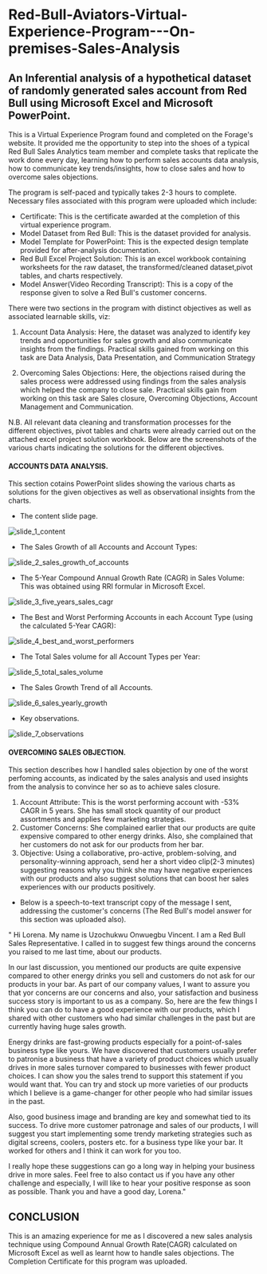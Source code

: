 # Red-Bull-Aviators-Virtual-Experience-Program---On-premises-Sales-Analysis


## An Inferential analysis of a hypothetical dataset of randomly generated sales account from Red Bull using Microsoft Excel and Microsoft PowerPoint.



This is a Virtual Experience Program found and completed on the Forage's website. It provided me the opportunity to step into the shoes of a typical Red Bull Sales Analytics team member and complete tasks that replicate the work done every day, learning how to perform sales accounts data analysis, how to communicate key trends/insights, how to close sales and how to overcome sales objections. 


The program is self-paced and typically takes 2-3 hours to complete. Necessary files associated with this program were uploaded which include:

- Certificate: This is the certificate awarded at the completion of this virtual experience program.
- Model Dataset from Red Bull: This is the dataset provided for analysis.
- Model Template for PowerPoint: This is the expected design template provided for after-analysis documentation.
- Red Bull Excel Project Solution: This is an excel workbook containing worksheets for the raw dataset, the transformed/cleaned dataset,pivot tables, and charts respectively.
- Model Answer(Video Recording Transcript): This is a copy of the response given to solve a Red Bull's customer concerns.


There were two sections in the program with distinct objectives as well as associated learnable skills, viz:

1. Account Data Analysis: Here, the dataset was analyzed to identify key trends and opportunities for sales growth and also communicate insights from the findings. Practical skills gained from working on this task are Data Analysis, Data Presentation, and Communication Strategy

2. Overcoming Sales Objections: Here, the objections raised during the sales process were addressed using findings from the sales analysis which helped the company to close sale. Practical skills gain from working on this task are Sales closure, Overcoming Objections, Account Management and Communication.


N.B. All relevant data cleaning and transformation processes for the different objectives, pivot tables and charts were already carried out on the attached excel project solution workbook. Below are the screenshots of the various charts indicating the solutions for the different objectives.




#### ACCOUNTS DATA ANALYSIS.

This section cotains PowerPoint slides showing the various charts as solutions for the given objectives as well as observational insights from the charts.

- The content slide page.




![slide_1_content](https://user-images.githubusercontent.com/112668327/205489809-cf16e7b3-a8b2-4833-9cd6-84bdcd3934e5.png)




- The Sales Growth of all Accounts and Account Types:




![slide_2_sales_growth_of_accounts](https://user-images.githubusercontent.com/112668327/205483222-6806cd12-9ee3-4d0e-9dab-58315ba6bdb4.png)




- The 5-Year Compound Annual Growth Rate (CAGR) in Sales Volume: This was obtained using RRI formular in Microsoft Excel.




![slide_3_five_years_sales_cagr](https://user-images.githubusercontent.com/112668327/205483243-6ea46461-6628-48e7-bb9f-0c7a312216e9.png)




- The Best and Worst Performing Accounts in each Account Type (using the calculated 5-Year CAGR):




![slide_4_best_and_worst_performers](https://user-images.githubusercontent.com/112668327/205483261-051911cc-88d4-445a-8fa1-fbfe8f07c5c1.png)




- The Total Sales volume for all Account Types per Year:




![slide_5_total_sales_volume](https://user-images.githubusercontent.com/112668327/205483270-63099a4f-933f-429e-abaa-58659ecf845a.png)




- The Sales Growth Trend of all Accounts.




![slide_6_sales_yearly_growth](https://user-images.githubusercontent.com/112668327/205483278-ee5362eb-e2f8-4431-8d00-c3ce217884e1.png)




- Key observations.




![slide_7_observations](https://user-images.githubusercontent.com/112668327/205483309-e022af9d-4295-4ad0-b91a-5c6fd4d23656.png)




#### OVERCOMING SALES OBJECTION.

This section describes how I handled sales objection by one of the worst perfoming accounts, as indicated by the sales analysis and used insights from the analysis to convince her so as to achieve sales closure.

1. Account Attribute: This is the worst performing account with -53% CAGR in 5 years. She has small stock quantity of our product assortments and applies few marketing strategies.
2. Customer Concerns: She complained earlier that our products are quite expensive compared to other energy drinks. Also, she complained that her customers do not ask for our products from her bar.
3. Objective: Using a collaborative, pro-active, problem-solving, and personality-winning approach, send her a short video clip(2-3 minutes) suggesting reasons why you think she may have negative experiences with our products and also suggest solutions that can boost her sales experiences with our products positively.


- Below is a speech-to-text transcript copy of the message I sent, addressing the customer's concerns (The Red Bull's model answer for this section was uploaded also).


" Hi Lorena. My name is Uzochukwu Onwuegbu Vincent. I am a Red Bull Sales Representative. I called in to suggest few things around the concerns you raised to me last time, about our products.

In our last discussion, you mentioned our products are quite expensive compared to other energy drinks you sell and customers do not ask for our products in your bar. As part of our company values, I want to assure you that yor concerns are our concerns and also, your satisfaction and business success story is important to us as a company. So, here are the few things I think you can do to have a good experience with our products, which I shared with other customers who had similar challenges in the past but are currently having huge sales growth.

Energy drinks are fast-growing products especially for a point-of-sales business type like yours. We have discovered that customers usually prefer to patronise a business that have a variety of product choices which usually drives in more sales turnover compared to businesses with fewer product choices. I can show you the sales trend to support this statement if you would want that. You can try and stock up more varieties of our products which I believe is a game-changer for other people who had similar issues in the past.

Also, good business image and branding are key and somewhat tied to its success. To drive more customer patronage and sales of our products, I will suggest you start implementing some trendy marketing strategies such as digital screens, coolers, posters etc. for a business type like your bar. It worked for others and I think it can work for you too.

I really hope these suggestions can go a long way in helping your business drive in more sales. Feel free to also contact us if you have any other challenge and especially, I will like to hear your positive response as soon as possible. Thank you and have a good day, Lorena."




## CONCLUSION

This is an amazing experience for me as I discovered a new sales analysis technique using Compound Annual Growth Rate(CAGR) calculated on Microsoft Excel as well as learnt how to handle sales objections. The Completion Certificate for this program was uploaded.
